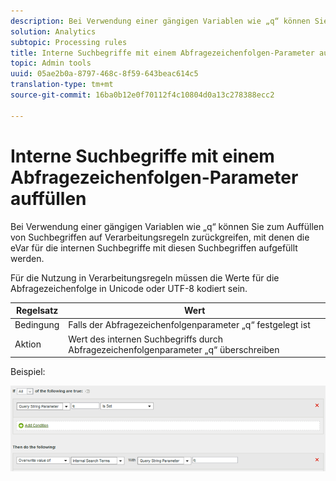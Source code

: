 ```yaml
---
description: Bei Verwendung einer gängigen Variablen wie „q“ können Sie zum Auffüllen von Suchbegriffen auf Verarbeitungsregeln zurückgreifen, mit denen die eVar für die internen Suchbegriffe mit diesen Suchbegriffen aufgefüllt werden.
solution: Analytics
subtopic: Processing rules
title: Interne Suchbegriffe mit einem Abfragezeichenfolgen-Parameter auffüllen
topic: Admin tools
uuid: 05ae2b0a-8797-468c-8f59-643beac614c5
translation-type: tm+mt
source-git-commit: 16ba0b12e0f70112f4c10804d0a13c278388ecc2

---
```



# Interne Suchbegriffe mit einem Abfragezeichenfolgen-Parameter auffüllen

Bei Verwendung einer gängigen Variablen wie „q“ können Sie zum Auffüllen von Suchbegriffen auf Verarbeitungsregeln zurückgreifen, mit denen die eVar für die internen Suchbegriffe mit diesen Suchbegriffen aufgefüllt werden.

Für die Nutzung in Verarbeitungsregeln müssen die Werte für die Abfragezeichenfolge in Unicode oder UTF-8 kodiert sein.

| Regelsatz | Wert |
|---|---|
| Bedingung | Falls der Abfragezeichenfolgenparameter „q“ festgelegt ist |
| Aktion | Wert des internen Suchbegriffs durch Abfragezeichenfolgenparameter „q“ überschreiben |

Beispiel:

![](assets/populate-internal-search-terms.png)

